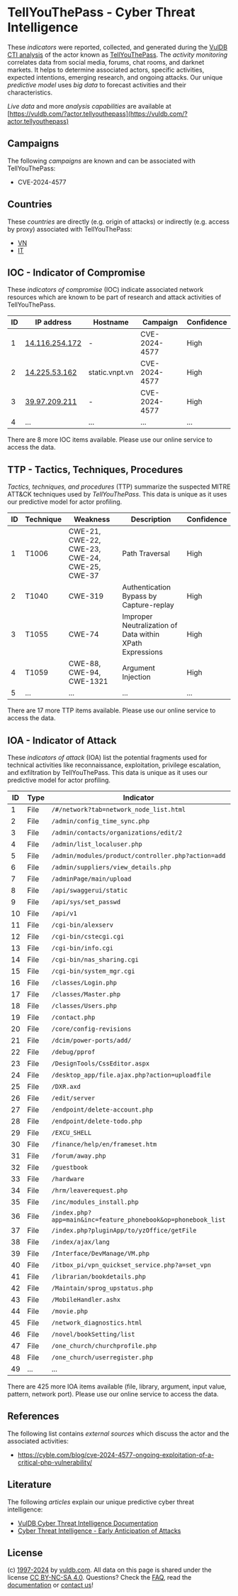 # TellYouThePass - Cyber Threat Intelligence

These _indicators_ were reported, collected, and generated during the [VulDB CTI analysis](https://vuldb.com/?kb.cti) of the actor known as [TellYouThePass](https://vuldb.com/?actor.tellyouthepass). The _activity monitoring_ correlates data from social media, forums, chat rooms, and darknet markets. It helps to determine associated actors, specific activities, expected intentions, emerging research, and ongoing attacks. Our unique _predictive model_ uses _big data_ to forecast activities and their characteristics.

_Live data_ and more _analysis capabilities_ are available at [https://vuldb.com/?actor.tellyouthepass](https://vuldb.com/?actor.tellyouthepass)

## Campaigns

The following _campaigns_ are known and can be associated with TellYouThePass:

* CVE-2024-4577

## Countries

These _countries_ are directly (e.g. origin of attacks) or indirectly (e.g. access by proxy) associated with TellYouThePass:

* [VN](https://vuldb.com/?country.vn)
* [IT](https://vuldb.com/?country.it)

## IOC - Indicator of Compromise

These _indicators of compromise_ (IOC) indicate associated network resources which are known to be part of research and attack activities of TellYouThePass.

ID | IP address | Hostname | Campaign | Confidence
-- | ---------- | -------- | -------- | ----------
1 | [14.116.254.172](https://vuldb.com/?ip.14.116.254.172) | - | CVE-2024-4577 | High
2 | [14.225.53.162](https://vuldb.com/?ip.14.225.53.162) | static.vnpt.vn | CVE-2024-4577 | High
3 | [39.97.209.211](https://vuldb.com/?ip.39.97.209.211) | - | CVE-2024-4577 | High
4 | ... | ... | ... | ...

There are 8 more IOC items available. Please use our online service to access the data.

## TTP - Tactics, Techniques, Procedures

_Tactics, techniques, and procedures_ (TTP) summarize the suspected MITRE ATT&CK techniques used by _TellYouThePass_. This data is unique as it uses our predictive model for actor profiling.

ID | Technique | Weakness | Description | Confidence
-- | --------- | -------- | ----------- | ----------
1 | T1006 | CWE-21, CWE-22, CWE-23, CWE-24, CWE-25, CWE-37 | Path Traversal | High
2 | T1040 | CWE-319 | Authentication Bypass by Capture-replay | High
3 | T1055 | CWE-74 | Improper Neutralization of Data within XPath Expressions | High
4 | T1059 | CWE-88, CWE-94, CWE-1321 | Argument Injection | High
5 | ... | ... | ... | ...

There are 17 more TTP items available. Please use our online service to access the data.

## IOA - Indicator of Attack

These _indicators of attack_ (IOA) list the potential fragments used for technical activities like reconnaissance, exploitation, privilege escalation, and exfiltration by TellYouThePass. This data is unique as it uses our predictive model for actor profiling.

ID | Type | Indicator | Confidence
-- | ---- | --------- | ----------
1 | File | `/#/network?tab=network_node_list.html` | High
2 | File | `/admin/config_time_sync.php` | High
3 | File | `/admin/contacts/organizations/edit/2` | High
4 | File | `/admin/list_localuser.php` | High
5 | File | `/admin/modules/product/controller.php?action=add` | High
6 | File | `/admin/suppliers/view_details.php` | High
7 | File | `/adminPage/main/upload` | High
8 | File | `/api/swaggerui/static` | High
9 | File | `/api/sys/set_passwd` | High
10 | File | `/api/v1` | Low
11 | File | `/cgi-bin/alexserv` | High
12 | File | `/cgi-bin/cstecgi.cgi` | High
13 | File | `/cgi-bin/info.cgi` | High
14 | File | `/cgi-bin/nas_sharing.cgi` | High
15 | File | `/cgi-bin/system_mgr.cgi` | High
16 | File | `/classes/Login.php` | High
17 | File | `/classes/Master.php` | High
18 | File | `/classes/Users.php` | High
19 | File | `/contact.php` | Medium
20 | File | `/core/config-revisions` | High
21 | File | `/dcim/power-ports/add/` | High
22 | File | `/debug/pprof` | Medium
23 | File | `/DesignTools/CssEditor.aspx` | High
24 | File | `/desktop_app/file.ajax.php?action=uploadfile` | High
25 | File | `/DXR.axd` | Medium
26 | File | `/edit/server` | Medium
27 | File | `/endpoint/delete-account.php` | High
28 | File | `/endpoint/delete-todo.php` | High
29 | File | `/EXCU_SHELL` | Medium
30 | File | `/finance/help/en/frameset.htm` | High
31 | File | `/forum/away.php` | High
32 | File | `/guestbook` | Medium
33 | File | `/hardware` | Medium
34 | File | `/hrm/leaverequest.php` | High
35 | File | `/inc/modules_install.php` | High
36 | File | `/index.php?app=main&inc=feature_phonebook&op=phonebook_list` | High
37 | File | `/index.php?pluginApp/to/yzOffice/getFile` | High
38 | File | `/index/ajax/lang` | High
39 | File | `/Interface/DevManage/VM.php` | High
40 | File | `/itbox_pi/vpn_quickset_service.php?a=set_vpn` | High
41 | File | `/librarian/bookdetails.php` | High
42 | File | `/Maintain/sprog_upstatus.php` | High
43 | File | `/MobileHandler.ashx` | High
44 | File | `/movie.php` | Medium
45 | File | `/network_diagnostics.html` | High
46 | File | `/novel/bookSetting/list` | High
47 | File | `/one_church/churchprofile.php` | High
48 | File | `/one_church/userregister.php` | High
49 | ... | ... | ...

There are 425 more IOA items available (file, library, argument, input value, pattern, network port). Please use our online service to access the data.

## References

The following list contains _external sources_ which discuss the actor and the associated activities:

* https://cyble.com/blog/cve-2024-4577-ongoing-exploitation-of-a-critical-php-vulnerability/

## Literature

The following _articles_ explain our unique predictive cyber threat intelligence:

* [VulDB Cyber Threat Intelligence Documentation](https://vuldb.com/?kb.cti)
* [Cyber Threat Intelligence - Early Anticipation of Attacks](https://www.scip.ch/en/?labs.20201022)

## License

(c) [1997-2024](https://vuldb.com/?kb.changelog) by [vuldb.com](https://vuldb.com/?kb.about). All data on this page is shared under the license [CC BY-NC-SA 4.0](https://creativecommons.org/licenses/by-nc-sa/4.0/). Questions? Check the [FAQ](https://vuldb.com/?kb.faq), read the [documentation](https://vuldb.com/?kb) or [contact us](https://vuldb.com/?contact)!
